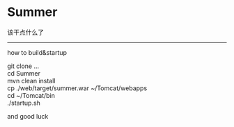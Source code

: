 # Summer
该干点什么了
***
how to build&startup  

git clone ...  
cd Summer  
mvn clean install  
cp ./web/target/summer.war ~/Tomcat/webapps  
cd ~/Tomcat/bin  
./startup.sh  

and good luck
